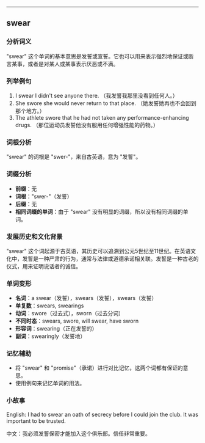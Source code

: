 
---------------
## swear
### 分析词义
"swear" 这个单词的基本意思是发誓或宣誓。它也可以用来表示强烈地保证或断言某事，或者是对某人或某事表示厌恶或不满。

### 列举例句
1. I swear I didn't see anyone there. （我发誓我那里没看到任何人。）
2. She swore she would never return to that place. （她发誓她再也不会回到那个地方。）
3. The athlete swore that he had not taken any performance-enhancing drugs. （那位运动员发誓他没有服用任何增强性能的药物。）

### 词根分析
"swear" 的词根是 "swer-"，来自古英语，意为 "发誓"。

### 词缀分析
- **前缀**：无
- **词根**："swer-"（发誓）
- **后缀**：无
- **相同词缀的单词**：由于 "swear" 没有明显的词缀，所以没有相同词缀的单词。

### 发展历史和文化背景
"swear" 这个词起源于古英语，其历史可以追溯到公元5世纪至11世纪。在英语文化中，发誓是一种严肃的行为，通常与法律或道德承诺相关联。发誓是一种古老的仪式，用来证明说话者的诚信。

### 单词变形
- **名词**：a swear（发誓），swears（发誓），swears（发誓）
- **单复数**：swears, swearings
- **动词**：swore（过去式），sworn（过去分词）
- **不同时态**：swears, swore, will swear, have sworn
- **形容词**：swearing（正在发誓的）
- **副词**：swearingly（发誓地）

### 记忆辅助
- 将 "swear" 和 "promise"（承诺）进行对比记忆，这两个词都有保证的意思。
- 使用例句来记忆单词的用法。

### 小故事
English: I had to swear an oath of secrecy before I could join the club. It was important to be trusted.

中文：我必须发誓保密才能加入这个俱乐部。信任非常重要。

